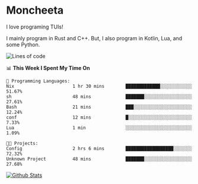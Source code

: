 # Moncheeta

I love programing TUIs!

I mainly program in Rust and C++. But, I also program in Kotlin, Lua, and some Python.

<!--START_SECTION:waka-->
![Lines of code](https://img.shields.io/badge/From%20Hello%20World%20I%27ve%20Written--2%20Thousand%20lines%20of%20code-blue)

📊 **This Week I Spent My Time On** 

```text
💬 Programming Languages: 
Nix                      1 hr 30 mins        █████████████░░░░░░░░░░░░   51.67% 
sh                       48 mins             ███████░░░░░░░░░░░░░░░░░░   27.61% 
Bash                     21 mins             ███░░░░░░░░░░░░░░░░░░░░░░   12.24% 
conf                     12 mins             █░░░░░░░░░░░░░░░░░░░░░░░░   7.33% 
Lua                      1 min               ░░░░░░░░░░░░░░░░░░░░░░░░░   1.09%

🐱‍💻 Projects: 
Config                   2 hrs 6 mins        ██████████████████░░░░░░░   72.32% 
Unknown Project          48 mins             ███████░░░░░░░░░░░░░░░░░░   27.68%

```


<!--END_SECTION:waka-->

[![Github Stats](https://github-readme-stats.vercel.app/api?username=Moncheeta&show_icons=true&hide=stars&include_all_commits=true&theme=dracula)](https://github.com/anuraghazra/github-readme-stats)
